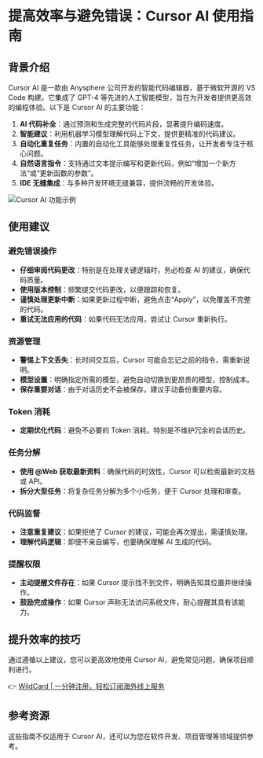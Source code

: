 # 提高效率与避免错误：Cursor AI 使用指南

## 背景介绍

Cursor AI 是一款由 Anysphere 公司开发的智能代码编辑器，基于微软开源的 VS Code 构建。它集成了 GPT-4 等先进的人工智能模型，旨在为开发者提供更高效的编程体验。以下是 Cursor AI 的主要功能：

1. **AI 代码补全**：通过预测和生成完整的代码片段，显著提升编码速度。
2. **智能建议**：利用机器学习模型理解代码上下文，提供更精准的代码建议。
3. **自动化重复任务**：内置的自动化工具能够处理重复性任务，让开发者专注于核心问题。
4. **自然语言指令**：支持通过文本提示编写和更新代码，例如“增加一个新方法”或“更新函数的参数”。
5. **IDE 无缝集成**：与多种开发环境无缝兼容，提供流畅的开发体验。

![Cursor AI 功能示例](https://bbtdd.com/img/7055039763.webp)

## 使用建议

### 避免错误操作
- **仔细审阅代码更改**：特别是在处理关键逻辑时，务必检查 AI 的建议，确保代码质量。
- **使用版本控制**：频繁提交代码更改，以便跟踪和恢复。
- **谨慎处理更新中断**：如果更新过程中断，避免点击“Apply”，以免覆盖不完整的代码。
- **重试无法应用的代码**：如果代码无法应用，尝试让 Cursor 重新执行。

### 资源管理
- **警惕上下文丢失**：长时间交互后，Cursor 可能会忘记之前的指令，需重新说明。
- **模型设置**：明确指定所需的模型，避免自动切换到更昂贵的模型，控制成本。
- **保存重要对话**：由于对话历史不会被保存，建议手动备份重要内容。

### Token 消耗
- **定期优化代码**：避免不必要的 Token 消耗，特别是不维护冗余的会话历史。

### 任务分解
- **使用 @Web 获取最新资料**：确保代码的时效性，Cursor 可以检索最新的文档或 API。
- **拆分大型任务**：将复杂任务分解为多个小任务，便于 Cursor 处理和审查。

### 代码监督
- **注意重复建议**：如果拒绝了 Cursor 的建议，可能会再次提出，需谨慎处理。
- **理解代码逻辑**：即便不亲自编写，也要确保理解 AI 生成的代码。

### 提醒权限
- **主动提醒文件存在**：如果 Cursor 提示找不到文件，明确告知其位置并继续操作。
- **鼓励完成操作**：如果 Cursor 声称无法访问系统文件，耐心提醒其具有该能力。

## 提升效率的技巧

通过遵循以上建议，您可以更高效地使用 Cursor AI，避免常见问题，确保项目顺利进行。

👉 [WildCard | 一分钟注册，轻松订阅海外线上服务](https://bbtdd.com/WildCard)

## 参考资源

这些指南不仅适用于 Cursor AI，还可以为您在软件开发、项目管理等领域提供参考。